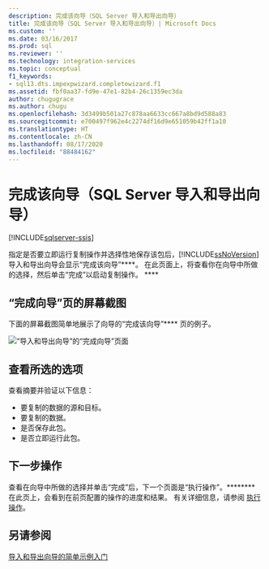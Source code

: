 ```yaml
---
description: 完成该向导（SQL Server 导入和导出向导）
title: 完成该向导（SQL Server 导入和导出向导）| Microsoft Docs
ms.custom: ''
ms.date: 03/16/2017
ms.prod: sql
ms.reviewer: ''
ms.technology: integration-services
ms.topic: conceptual
f1_keywords:
- sql13.dts.impexpwizard.completewizard.f1
ms.assetid: fbf0aa37-fd9e-47e1-82b4-26c1359ec3da
author: chugugrace
ms.author: chugu
ms.openlocfilehash: 3d3499b501a27c878aa6633cc667a8bd9d588a83
ms.sourcegitcommit: e700497f962e4c2274df16d9e651059b42ff1a10
ms.translationtype: HT
ms.contentlocale: zh-CN
ms.lasthandoff: 08/17/2020
ms.locfileid: "88484162"
---
```

# <a name="complete-the-wizard-sql-server-import-and-export-wizard"></a>完成该向导（SQL Server 导入和导出向导）

[!INCLUDE[sqlserver-ssis](../../includes/applies-to-version/sqlserver-ssis.md)]


指定是否要立即运行复制操作并选择性地保存该包后，[!INCLUDE[ssNoVersion](../../includes/ssnoversion-md.md)] 导入和导出向导会显示“完成该向导”****。 在此页面上，将查看你在向导中所做的选择，然后单击“完成”以启动复制操作。 ****
 
## <a name="screen-shot-of-the-complete-the-wizard-page"></a>“完成向导”页的屏幕截图 
 下面的屏幕截图简单地展示了向导的“完成该向导”**** 页的例子。  
  
 ![“导入和导出向导”的“完成向导”页面](../../integration-services/import-export-data/media/complete.png "“导入和导出向导”的“完成向导”页面")  
  
## <a name="review-the-options-you-selected"></a>查看所选的选项  
 
查看摘要并验证以下信息：  
-   要复制的数据的源和目标。
-   要复制的数据。
-   是否保存此包。
-   是否立即运行此包。  
  
## <a name="whats-next"></a>下一步操作  
 查看在向导中所做的选择并单击“完成”后，下一个页面是“执行操作”。******** 在此页上，会看到在前页配置的操作的进度和结果。 有关详细信息，请参阅 [执行操作](../../integration-services/import-export-data/performing-operation-sql-server-import-and-export-wizard.md)。
 
## <a name="see-also"></a>另请参阅
[导入和导出向导的简单示例入门](../../integration-services/import-export-data/get-started-with-this-simple-example-of-the-import-and-export-wizard.md)

